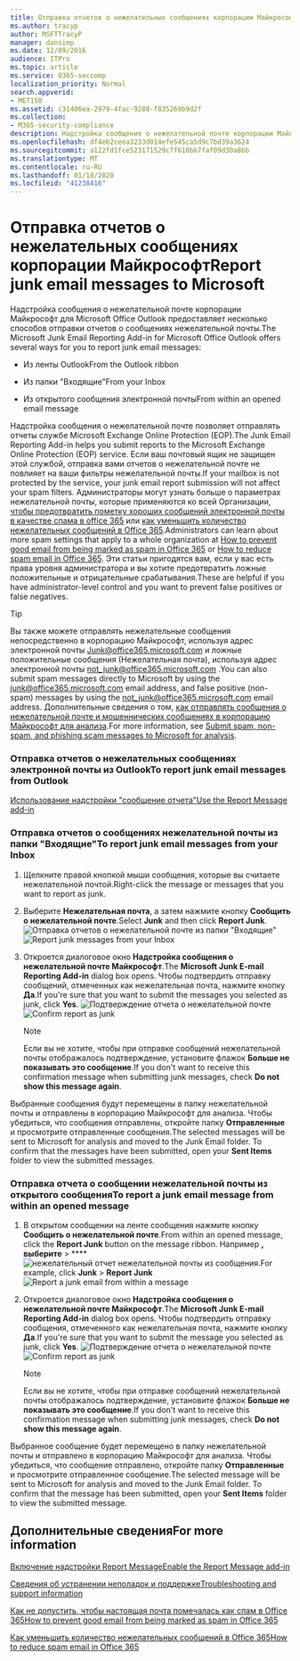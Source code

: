 ```yaml
---
title: Отправка отчетов о нежелательных сообщениях корпорации Майкрософт
ms.author: tracyp
author: MSFTTracyP
manager: dansimp
ms.date: 12/09/2016
audience: ITPro
ms.topic: article
ms.service: O365-seccomp
localization_priority: Normal
search.appverid:
- MET150
ms.assetid: c31406ea-2979-4fac-9288-f835269b9d2f
ms.collection:
- M365-security-compliance
description: Надстройка сообщения о нежелательной почте корпорации Майкрософт для Microsoft Office Outlook предоставляет несколько способов отправки отчетов о сообщениях нежелательной почты.
ms.openlocfilehash: df4eb2ceea3233d014efe545ca5d9c7bd39a3624
ms.sourcegitcommit: a122fd1fce523171529c7f610bb7faf09d30a8bb
ms.translationtype: MT
ms.contentlocale: ru-RU
ms.lasthandoff: 01/18/2020
ms.locfileid: "41238416"
---
```

# <a name="report-junk-email-messages-to-microsoft"></a><span data-ttu-id="fe3e0-103">Отправка отчетов о нежелательных сообщениях корпорации Майкрософт</span><span class="sxs-lookup"><span data-stu-id="fe3e0-103">Report junk email messages to Microsoft</span></span>

<span data-ttu-id="fe3e0-104">Надстройка сообщения о нежелательной почте корпорации Майкрософт для Microsoft Office Outlook предоставляет несколько способов отправки отчетов о сообщениях нежелательной почты.</span><span class="sxs-lookup"><span data-stu-id="fe3e0-104">The Microsoft Junk Email Reporting Add-in for Microsoft Office Outlook offers several ways for you to report junk email messages:</span></span>

- <span data-ttu-id="fe3e0-105">Из ленты Outlook</span><span class="sxs-lookup"><span data-stu-id="fe3e0-105">From the Outlook ribbon</span></span>

- <span data-ttu-id="fe3e0-106">Из папки "Входящие"</span><span class="sxs-lookup"><span data-stu-id="fe3e0-106">From your Inbox</span></span>

- <span data-ttu-id="fe3e0-107">Из открытого сообщения электронной почты</span><span class="sxs-lookup"><span data-stu-id="fe3e0-107">From within an opened email message</span></span>

<span data-ttu-id="fe3e0-108">Надстройка сообщения о нежелательной почте позволяет отправлять отчеты службе Microsoft Exchange Online Protection (EOP).</span><span class="sxs-lookup"><span data-stu-id="fe3e0-108">The Junk Email Reporting Add-in helps you submit reports to the Microsoft Exchange Online Protection (EOP) service.</span></span> <span data-ttu-id="fe3e0-109">Если ваш почтовый ящик не защищен этой службой, отправка вами отчетов о нежелательной почте не повлияет на ваши фильтры нежелательной почты.</span><span class="sxs-lookup"><span data-stu-id="fe3e0-109">If your mailbox is not protected by the service, your junk email report submission will not affect your spam filters.</span></span> <span data-ttu-id="fe3e0-110">Администраторы могут узнать больше о параметрах нежелательной почты, которые применяются ко всей Организации, [чтобы предотвратить пометку хороших сообщений электронной почты в качестве спама в office 365](prevent-email-from-being-marked-as-spam.md) или [как уменьшить количество нежелательных сообщений в Office 365](reduce-spam-email.md).</span><span class="sxs-lookup"><span data-stu-id="fe3e0-110">Administrators can learn about more spam settings that apply to a whole organization at [How to prevent good email from being marked as spam in Office 365](prevent-email-from-being-marked-as-spam.md) or [How to reduce spam email in Office 365](reduce-spam-email.md).</span></span> <span data-ttu-id="fe3e0-111">Эти статьи пригодятся вам, если у вас есть права уровня администратора и вы хотите предотвратить ложные положительные и отрицательные срабатывания.</span><span class="sxs-lookup"><span data-stu-id="fe3e0-111">These are helpful if you have administrator-level control and you want to prevent false positives or false negatives.</span></span>

> [!TIP]
> <span data-ttu-id="fe3e0-112">Вы также можете отправлять нежелательные сообщения непосредственно в корпорацию Майкрософт, используя адрес электронной почты [Junk@office365.microsoft.com](mailto:junk@office365.microsoft.com) и ложные положительные сообщения (Нежелательная почта), используя адрес электронной почты [not_junk@office365.microsoft.com](mailto:not_junk@office365.microsoft.com) .</span><span class="sxs-lookup"><span data-stu-id="fe3e0-112">You can also submit spam messages directly to Microsoft by using the [junk@office365.microsoft.com](mailto:junk@office365.microsoft.com) email address, and false positive (non-spam) messages by using the [not_junk@office365.microsoft.com](mailto:not_junk@office365.microsoft.com) email address.</span></span> <span data-ttu-id="fe3e0-113">Дополнительные сведения о том, [как отправлять сообщения о нежелательной почте и мошеннических сообщениях в корпорацию Майкрософт для анализа](submit-spam-non-spam-and-phishing-scam-messages-to-microsoft-for-analysis.md).</span><span class="sxs-lookup"><span data-stu-id="fe3e0-113">For more information, see [Submit spam, non-spam, and phishing scam messages to Microsoft for analysis](submit-spam-non-spam-and-phishing-scam-messages-to-microsoft-for-analysis.md).</span></span>

### <a name="to-report-junk-email-messages-from-outlook"></a><span data-ttu-id="fe3e0-114">Отправка отчетов о нежелательных сообщениях электронной почты из Outlook</span><span class="sxs-lookup"><span data-stu-id="fe3e0-114">To report junk email messages from Outlook</span></span>

[<span data-ttu-id="fe3e0-115">Использование надстройки "сообщение отчета"</span><span class="sxs-lookup"><span data-stu-id="fe3e0-115">Use the Report Message add-in</span></span>](https://support.office.com/article/b5caa9f1-cdf3-4443-af8c-ff724ea719d2)

### <a name="to-report-junk-email-messages-from-your-inbox"></a><span data-ttu-id="fe3e0-116">Отправка отчетов о сообщениях нежелательной почты из папки "Входящие"</span><span class="sxs-lookup"><span data-stu-id="fe3e0-116">To report junk email messages from your Inbox</span></span>

1. <span data-ttu-id="fe3e0-117">Щелкните правой кнопкой мыши сообщения, которые вы считаете нежелательной почтой.</span><span class="sxs-lookup"><span data-stu-id="fe3e0-117">Right-click the message or messages that you want to report as junk.</span></span>

2. <span data-ttu-id="fe3e0-118">Выберите **Нежелательная почта**, а затем нажмите кнопку **Сообщить о нежелательной почте**.</span><span class="sxs-lookup"><span data-stu-id="fe3e0-118">Select **Junk** and then click **Report Junk**.</span></span>
    <span data-ttu-id="fe3e0-119">![Отправка отчетов о нежелательной почте из папки "Входящие"](../media/EOP-Outlook-Junk-Reporting-Tool-3.jpg)</span><span class="sxs-lookup"><span data-stu-id="fe3e0-119">![Report junk messages from your Inbox](../media/EOP-Outlook-Junk-Reporting-Tool-3.jpg)</span></span>

3. <span data-ttu-id="fe3e0-120">Откроется диалоговое окно **Надстройка сообщения о нежелательной почте Майкрософт**.</span><span class="sxs-lookup"><span data-stu-id="fe3e0-120">The **Microsoft Junk E-mail Reporting Add-in** dialog box opens.</span></span> <span data-ttu-id="fe3e0-121">Чтобы подтвердить отправку сообщений, отмеченных как нежелательная почта, нажмите кнопку **Да**.</span><span class="sxs-lookup"><span data-stu-id="fe3e0-121">If you're sure that you want to submit the messages you selected as junk, click **Yes**.</span></span>
    <span data-ttu-id="fe3e0-122">![Подтверждение отчета о нежелательной почте](../media/EOP-Outlook-Junk-Reporting-Tool-2.jpg)</span><span class="sxs-lookup"><span data-stu-id="fe3e0-122">![Confirm report as junk](../media/EOP-Outlook-Junk-Reporting-Tool-2.jpg)</span></span>

    > [!NOTE]
    > <span data-ttu-id="fe3e0-123">Если вы не хотите, чтобы при отправке сообщений нежелательной почты отображалось подтверждение, установите флажок **Больше не показывать это сообщение**.</span><span class="sxs-lookup"><span data-stu-id="fe3e0-123">If you don't want to receive this confirmation message when submitting junk messages, check **Do not show this message again**.</span></span>

<span data-ttu-id="fe3e0-p105">Выбранные сообщения будут перемещены в папку нежелательной почты и отправлены в корпорацию Майкрософт для анализа. Чтобы убедиться, что сообщения отправлены, откройте папку **Отправленные** и просмотрите отправленные сообщения.</span><span class="sxs-lookup"><span data-stu-id="fe3e0-p105">The selected messages will be sent to Microsoft for analysis and moved to the Junk Email folder. To confirm that the messages have been submitted, open your **Sent Items** folder to view the submitted messages.</span></span>

### <a name="to-report-a-junk-email-message-from-within-an-opened-message"></a><span data-ttu-id="fe3e0-126">Отправка отчета о сообщении нежелательной почты из открытого сообщения</span><span class="sxs-lookup"><span data-stu-id="fe3e0-126">To report a junk email message from within an opened message</span></span>

1. <span data-ttu-id="fe3e0-127">В открытом сообщении на ленте сообщения нажмите кнопку **Сообщить о нежелательной почте**.</span><span class="sxs-lookup"><span data-stu-id="fe3e0-127">From within an opened message, click the **Report Junk** button on the message ribbon.</span></span> <span data-ttu-id="fe3e0-128">Например **, выберите** \> \*\*\*\* ![нежелательный отчет нежелательной почты из сообщения.](../media/EOP-Outlook-Junk-Reporting-Tool-4.jpg)</span><span class="sxs-lookup"><span data-stu-id="fe3e0-128">For example, click **Junk** \> **Report Junk** ![Report a junk email from within a message](../media/EOP-Outlook-Junk-Reporting-Tool-4.jpg)</span></span>

2. <span data-ttu-id="fe3e0-129">Откроется диалоговое окно **Надстройка сообщения о нежелательной почте Майкрософт**.</span><span class="sxs-lookup"><span data-stu-id="fe3e0-129">The **Microsoft Junk E-mail Reporting Add-in** dialog box opens.</span></span> <span data-ttu-id="fe3e0-130">Чтобы подтвердить отправку сообщения, отмеченного как нежелательная почта, нажмите кнопку **Да**.</span><span class="sxs-lookup"><span data-stu-id="fe3e0-130">If you're sure that you want to submit the message you selected as junk, click **Yes**.</span></span>
    <span data-ttu-id="fe3e0-131">![Подтверждение отчета о нежелательной почте](../media/EOP-Outlook-Junk-Reporting-Tool-2.jpg)</span><span class="sxs-lookup"><span data-stu-id="fe3e0-131">![Confirm report as junk](../media/EOP-Outlook-Junk-Reporting-Tool-2.jpg)</span></span>

    > [!NOTE]
    > <span data-ttu-id="fe3e0-132">Если вы не хотите, чтобы при отправке сообщений нежелательной почты отображалось подтверждение, установите флажок **Больше не показывать это сообщение**.</span><span class="sxs-lookup"><span data-stu-id="fe3e0-132">If you don't want to receive this confirmation message when submitting junk messages, check **Do not show this message again**.</span></span>

<span data-ttu-id="fe3e0-p108">Выбранное сообщение будет перемещено в папку нежелательной почты и отправлено в корпорацию Майкрософт для анализа. Чтобы убедиться, что сообщение отправлено, откройте папку **Отправленные** и просмотрите отправленное сообщение.</span><span class="sxs-lookup"><span data-stu-id="fe3e0-p108">The selected message will be sent to Microsoft for analysis and moved to the Junk Email folder. To confirm that the message has been submitted, open your **Sent Items** folder to view the submitted message.</span></span>

## <a name="for-more-information"></a><span data-ttu-id="fe3e0-135">Дополнительные сведения</span><span class="sxs-lookup"><span data-stu-id="fe3e0-135">For more information</span></span>

[<span data-ttu-id="fe3e0-136">Включение надстройки Report Message</span><span class="sxs-lookup"><span data-stu-id="fe3e0-136">Enable the Report Message add-in</span></span>](enable-the-report-message-add-in.md)

[<span data-ttu-id="fe3e0-137">Сведения об устранении неполадок и поддержке</span><span class="sxs-lookup"><span data-stu-id="fe3e0-137">Troubleshooting and support information</span></span>](troubleshooting-and-support-information.md)

[<span data-ttu-id="fe3e0-138">Как не допустить, чтобы настоящая почта помечалась как спам в Office 365</span><span class="sxs-lookup"><span data-stu-id="fe3e0-138">How to prevent good email from being marked as spam in Office 365</span></span>](prevent-email-from-being-marked-as-spam.md)

[<span data-ttu-id="fe3e0-139">Как уменьшить количество нежелательных сообщений в Office 365</span><span class="sxs-lookup"><span data-stu-id="fe3e0-139">How to reduce spam email in Office 365</span></span>](reduce-spam-email.md)
